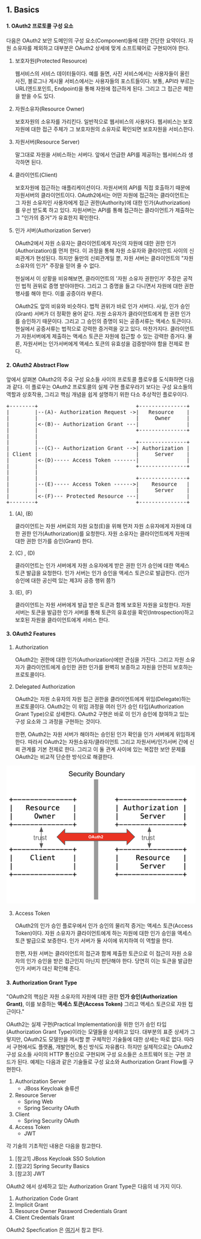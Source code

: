 ## 1. Basics

#### 1. OAuth2 프로토콜 구성 요소
다음은 OAuth2 보안 도메인의 구성 요소(Component)들에 대한 간단한 요약이다. 자원 소유자를 제외하고 대부분은 OAuth2 상세에 맞게 소프트웨어로 구현되어야 한다.  

1. 보호자원(Protected Resource)
	<p>
	웹서비스의 서비스 데이터들이다. 예를 들면, 사진 서비스에서는 사용자들이 올린 사진, 블로그나 게시물 서비스에서는 사용자들의 포스트들이다.
        보통, API라 부르는 URL(엔드포인트, Endpoint)을 통해 자원에 접근하게 된다. 그리고 그 접근은 제한을 받을 수도 있다. 
	</p>

2. 자원소유자(Resource Owner)
	<p>
	보호자원의 소유자를 가리킨다. 일반적으로 웹서비스의 사용자다. 웹서비스는 보호자원에 대한 접근 주체가 그 보호자원의 소유자로 확인되면 보호자원을 서비스한다. 
	</p>

3. 자원서버(Resource Server) 
	<p>
	말그대로 자원을 서비스하는 서버다. 앞에서 언급한 API를 제공하는 웹서비스라 생각하면 된다.
	</p>

4. 클라이언트(Client) 
	<p>
	보호자원에 접근하는 애플리케이션이다. 자원서버의 API를 직접 호출하기 때문에 자원서버의 클라이언트이다.
        OAuth2에서는 어떤 자원에 접근하는 클라이언트는 그 자원 소유자인 사용자에게 접근 권한(Authority)에 대한 인가(Authorization)를 우선 받도록 하고 있다.
	자원서버는 API를 통해 접근하는 클라이언트가 제출하는 그 "인가의 증거"가 유효한지 확인한다.
	</p>

5. 인가 서버(Authorization Server)
	<p>
	OAuth2에서 자원 소유자는 클라이언트에게 자신의 자원에 대한 권한 인가(Authorization)를 먼저 한다. 이 과정을 통해 자원 소유자와 클라이언트 사이의 신뢰관계가 현성된다. 하지만 둘만의 신뢰관계일 뿐, 자원 서버는 클라이언트의 "자원 소유자의 인가" 주장을 믿어 줄 수 없다.  
	</p>
	<p>
	현실에서 이 상황을 비유해보면, 클라이언트의 '자원 소유자 권한인가' 주장은 공적인 법적 권위로 증명 받아야한다. 그리고 그 증명을 들고 다니면서 자원에 대한 권한 행사를 해야 한다. 이를 공증이라 부른다. 
	</p>
	<p>
	OAuth2도 앞의 비유와 비슷하다. 법적 권위가 바로 인가 서버다. 사실, 인가 승인(Grant) 서버가 더 정확한 용어 같다. 자원 소유자가 클라이언트에게 한 권한 인가를 승인하기 때문이다. 그리고 그 승인의 증명이 되는 공증서류는 액세스 토큰이다.
        현실에서 공증서류는 법적으로 강력한 증거력을 갖고 있다. 마찬가지다. 클라이언트가 자원서버에게 제출하는 액세스 토큰은 자원에 접근할 수 있는 강력한 증거다. 물론, 자원서버는 인가서버에게 액세스 토큰의 유효성을 검증받아야 함을 전제로 한다.  
	</p>


#### 2. OAuth2 Abstract Flow
앞에서 살펴본 OAuth2의 주요 구성 요소들 사이의 프로토콜 플로우를 도식화하면 다음과 같다. 이 플로우는 OAuth2 프로토콜의 실제 구현 플로우라기 보다는 구성 요소들의 역할과 상호작용, 그리고 핵심 개념을 쉽게 설명하기 위한 다소 추상적인 플로우이다.

<pre>
+--------+                               +---------------+
|        |--(A)- Authorization Request -&gt;|   Resource    |
|        |                               |     Owner     |
|        |&lt;-(B)-- Authorization Grant ---|               |
|        |                               +---------------+
|        |
|        |                               +---------------+
|        |--(C)-- Authorization Grant --&gt;| Authorization |
| Client |                               |     Server    |
|        |&lt;-(D)----- Access Token -------|               |
|        |                               +---------------+
|        |
|        |                               +---------------+
|        |--(E)----- Access Token ------&gt;|    Resource   |
|        |                               |     Server    |
|        |&lt;-(F)--- Protected Resource ---|               |
+--------+                               +---------------+
</pre>

1. (A), (B)
	<p>
	클라이언트는 자원 서버로의 자원 요청(E)을 위해 먼저 자원 소유자에게 자원에 대한 권한 인가(Authorization)를 요청한다. 자원 소유자는 클라이언트에게 자원에 대한 권한 인가를 승인(Grant) 한다. 
	</p>

2. (C) , (D)	
	<p>
	클라이언트는 인가 서버에게 자원 소유자에게 받은 권한 인가 승인에 대한 액세스 토큰 발급을 요청한다. 인가 서버는 인가 승인을 액세스 토큰으로 발급한다. (인가 승인에 대한 공신력 있는 제3자 공증 행위 쯤?)
	</p>

3. (E), (F) 	
	<p>
	클라이언트는 자원 서버에게  발급 받은 토큰과 함께 보호된 자원을 요청한다.  자원 서버는 토큰을 발급한 인가 서버를 통해 토큰의 유효성을 확인(Introspection)하고 보호된 자원을 클라이언트에게 서비스 한다. 
	</p>

#### 3. OAuth2 Features
1. Authorization
	<p>
	OAuth2는 권한에 대한 인가(Authorization)에만 관심을 가진다. 그리고 자원 소유자가 클라이언트에게 승인한 권한 인가를 완벽히 보증하고 자원을 안전히 보호하는 프로토콜이다.
	</p>
	
2.  Delegated Authorization
	<p>
	OAuth2는 자원 소유자의 자원 접근 권한을 클라이언트에게 위임(Delegate)하는 프로토콜이다. OAuth2는 이 위임 과정을 여러 인가 승인 타입(Authorization Grant Type)으로 상세한다. OAuth2 구현은 바로 이 인가 승인에 참여하고 있는 구성 요소와 그 과정을 구현하는 것이다.   
	</p>
	<p>
	한편, OAuth2는 자원 서버가 해야하는 승인된 인가 확인을 인가 서버에게 위임하게 한다.  따라서 OAuth2는 자원소유자/클라이언트 그리고 자원서버/인가서버 간에 신뢰 관계를 기본 전제로 한다. 그리고 이 둘 관계 사이에 있는 복잡한 보안 문제를 OAuth2는 비교적 단순한 방식으로 해결한다.  
	</p>
	
![ee54f18db323688692361c6dfa60b9f5.png](./_resources/ee54f18db323688692361c6dfa60b9f5.png)
	
3. Access Token
	<p>
	OAuth2의 인가 승인 플로우에서 인가 승인의 물리적 증거는 액세스 토큰(Access Token)이다. 자원 소유자가 클라이언트에게 하는 자원에 대한 인가 승인을 액세스 토큰 발급으로 보증한다. 인가 서버가 둘 사이에 위치하여 이 역할을 한다. 
	</p>
	<p>
	한편, 자원 서버는 클라이언트의 접근과 함께 제출한 토큰으로 이 접근이 자원 소유자의 인가 승인을 받은 접근인지 아닌지 판단해야 한다. 당연히 이는 토큰을 발급한 인가 서버가 대신 확인해 준다.
	</p>

#### 3. Authorization Grant Type 
"OAuth2의 핵심은 자원 소유자의 자원에 대한 권한 <strong>인가 승인(Authorization Grant)</strong>, 이를 보증하는 <strong>액세스 토큰(Access Token)</strong> 그리고 액세스 토큰으로 자원 접근이다." 

OAuth2는 실제 구현(Practical Implementation)을 위한 인가 승인 타입(Authorization Grant Type)이라는 모델들을 상세하고 있다. 대부분의 표준 상세가 그렇지만, OAuth2도 모델만을 제시할 뿐 구체적인 기술들에 대한 상세는 따로 없다. 따라서 구현에서도 플랫폼, 개발언어, 통신 방식도 자유롭다. 하지만 실제적으로는 OAuth2 구성 요소들 사이의 HTTP 통신으로 구현되며 구성 요소들은 소프트웨어 또는 구현 코드가 된다. 예제는 다음과 같은 기술들로 구성 요소와  Authorization Grant Flow를 구현한다.

1. Authorization Server
	- JBoss Keycloak 솔류션
2. Resource Server
	- Spring Web
	- Spring Security OAuth
3. Client
	- Spring Security OAuth
4. Access Token
	- JWT     

각 기술의 기초적인 내용은 다음을 참고한다.
1. [참고1] JBoss Keycloak SSO Solution
2. [참고2] Spring Security Basics
3. [참고3] JWT

OAuth2 에서 상세하고 있는 Authorization Grant Type은 다음의 네 가지 이다.
1. Authorization Code Grant
2. Implicit Grant
3. Resource Owner Password Credentials Grant
4. Client Credentials Grant

OAuth2 Specfication 은 [여기](https://datatracker.ietf.org/doc/html/rfc6749)서 참고 한다.






